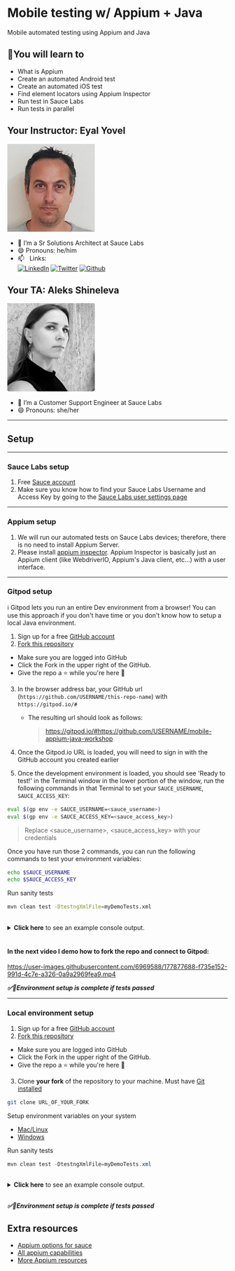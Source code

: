 # Mobile testing w/ Appium + Java

Mobile automated testing using Appium and Java

## 🧠You will learn to

* What is Appium
* Create an automated Android test
* Create an automated iOS test
* Find element locators using Appium Inspector
* Run test in Sauce Labs
* Run tests in parallel

## Your Instructor: Eyal Yovel

<img src="./graphics/EyalAvatar.png" alt="me" width="200"/>


- 🏢 I’m a Sr Solutions Architect at Sauce Labs
- 😄 Pronouns: he/him
- 📫 &nbsp; Links: 
</br>[![LinkedIn](https://img.shields.io/badge/LinkedIn-0077B5?style=for-the-badge&logo=linkedin&logoColor=white)](https://www.linkedin.com/in/eyal-yovel-9786933/)
[![Twitter](https://img.shields.io/badge/Twitter-1DA1F2?style=for-the-badge&logo=twitter&logoColor=white)](https://twitter.com/eyalyovel)
[![Github](https://img.shields.io/badge/Github-100000?style=for-the-badge&logo=github&logoColor=white)](https://github.com/eyaly/)

## Your TA: Aleks Shineleva

<img src="./graphics/Aleksandra_Shineleva.png" alt="Aleks" width="200"/>


- 🏢 I’m a Customer Support Engineer at Sauce Labs
- 😄 Pronouns: she/her

---
## Setup  

---
### Sauce Labs setup
1. Free [Sauce account](https://saucelabs.com/sign-up)
2. Make sure you know how to find your Sauce Labs Username and Access Key by going to the [Sauce Labs user settings page](https://app.saucelabs.com/user-settings)

---
### Appium setup
1. We will run our automated tests on Sauce Labs devices; therefore, there is no need to install Appium Server.
2. Please install [appium inspector](https://github.com/appium/appium-inspector#installation). Appium Inspector is basically just an Appium client (like WebdriverIO, Appium's Java client, etc...) with a user interface. 

---
### Gitpod setup

ℹ Gitpod lets you run an entire Dev environment from a browser! You can use this approach if you don't have time or you don't know how to setup a local Java environment.

1. Sign up for a free [GitHub account](https://github.com/)
2. [Fork this repository](https://docs.github.com/en/get-started/quickstart/fork-a-repo)
 * Make sure you are logged into GitHub
 * Click the Fork in the upper right of the GitHub.
 * Give the repo a ⭐ while you're here 🤩
3. In the browser address bar, your GitHub url (`https://github.com/USERNAME/this-repo-name`) with `https://gitpod.io/#`
    * The resulting url should look as follows:
   
      > https://gitpod.io/#https://github.com/USERNAME/mobile-appium-java-workshop
   
4. Once the Gitpod.io URL is loaded, you will need to sign in with the GitHub account you created earlier 
5. Once the development environment is loaded, you should see 'Ready to test!' in the Terminal window in the lower portion of the window, run the following commands in that Terminal to set your `SAUCE_USERNAME`, `SAUCE_ACCESS_KEY`:

```bash
eval $(gp env -e SAUCE_USERNAME=<sauce_username>)
eval $(gp env -e SAUCE_ACCESS_KEY=<sauce_access_key>)
```

> Replace <sauce_username>, <sauce_access_key> with your credentials

Once you have run those 2 commands, you can run the following commands to test your environment variables:

```bash
echo $SAUCE_USERNAME
echo $SAUCE_ACCESS_KEY
```

Run sanity tests

```bash
mvn clean test -DtestngXmlFile=myDemoTests.xml
```

<br/>
  <details>
    <summary>
      <strong>Click here</strong> to see an example console output.
    </summary>

    [INFO] -------------------------------------------------------
    [INFO]  T E S T S
    [INFO] -------------------------------------------------------
    [INFO] Running TestSuite
    *** BeforeMethod hook. Running method demoTest ***
    region is us
    *** Start demoTest test ***
    *** AfterMethod hook ***
    [INFO] Tests run: 1, Failures: 0, Errors: 0, Skipped: 0, Time elapsed: 0.488 s - in TestSuite
    [INFO] 
    [INFO] Results:
    [INFO] 
    [INFO] Tests run: 1, Failures: 0, Errors: 0, Skipped: 0
    [INFO] 
    [INFO] ------------------------------------------------------------------------
    [INFO] BUILD SUCCESS
    [INFO] ------------------------------------------------------------------------
    [INFO] Total time:  3.579 s
    [INFO] Finished at: 2022-07-04T12:05:35+01:00
    [INFO] ------------------------------------------------------------------------

  </details>

<br/>

#### In the next video I demo how to fork the repo and connect to Gitpod:

https://user-images.githubusercontent.com/6969588/177877688-f735e152-991d-4c7e-a326-0a9a2969fea9.mp4




***✅👏Environment setup is complete if tests passed***

---

### Local environment setup

1. Sign up for a free [GitHub account](https://github.com/)
2. [Fork this repository](https://docs.github.com/en/get-started/quickstart/fork-a-repo)
 * Make sure you are logged into GitHub
 * Click the Fork in the upper right of the GitHub.
 * Give the repo a ⭐ while you're here 🤩
3. Clone **your fork** of the repository to your machine. Must have [Git installed](https://git-scm.com/downloads)

```bash
git clone URL_OF_YOUR_FORK
```

Setup environment variables on your system
* [Mac/Linux](https://docs.saucelabs.com/basics/environment-variables/#setting-up-environment-variables-on-macos-and-linux-systems)
* [Windows](https://docs.saucelabs.com/basics/environment-variables/#setting-up-environment-variables-on-windows-systems)

Run sanity tests

```java
mvn clean test -DtestngXmlFile=myDemoTests.xml
```

<br/>
  <details>
    <summary>
      <strong>Click here</strong> to see an example console output.
    </summary>

    [INFO] -------------------------------------------------------
    [INFO]  T E S T S
    [INFO] -------------------------------------------------------
    [INFO] Running TestSuite
    *** BeforeMethod hook. Running method demoTest ***
    region is us
    *** Start demoTest test ***
    *** AfterMethod hook ***
    [INFO] Tests run: 1, Failures: 0, Errors: 0, Skipped: 0, Time elapsed: 0.488 s - in TestSuite
    [INFO] 
    [INFO] Results:
    [INFO] 
    [INFO] Tests run: 1, Failures: 0, Errors: 0, Skipped: 0
    [INFO] 
    [INFO] ------------------------------------------------------------------------
    [INFO] BUILD SUCCESS
    [INFO] ------------------------------------------------------------------------
    [INFO] Total time:  3.579 s
    [INFO] Finished at: 2022-07-04T12:05:35+01:00
    [INFO] ------------------------------------------------------------------------

  </details>

</br>

***✅👏Environment setup is complete if tests passed***

## Extra resources

- [Appium options for sauce](https://docs.saucelabs.com/dev/test-configuration-options/#mobile-app-appium-capabilities-required)
- [All appium capabilities](https://appium.io/docs/en/writing-running-appium/caps/)
- [More Appium resources](https://github.com/saucelabs-training/demo-java/blob/main/TRAINING.md)

